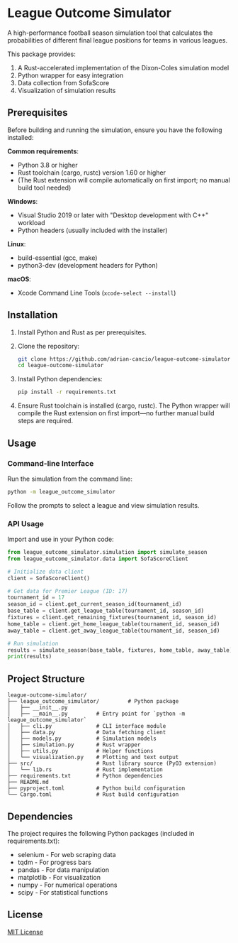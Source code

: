 # League Outcome Simulator

A high-performance football season simulation tool that calculates the probabilities of different final league positions for teams in various leagues.

This package provides:
1. A Rust-accelerated implementation of the Dixon-Coles simulation model
2. Python wrapper for easy integration
3. Data collection from SofaScore
4. Visualization of simulation results

## Prerequisites

Before building and running the simulation, ensure you have the following installed:

**Common requirements**:
- Python 3.8 or higher
- Rust toolchain (cargo, rustc) version 1.60 or higher
- (The Rust extension will compile automatically on first import; no manual build tool needed)

**Windows**:
- Visual Studio 2019 or later with "Desktop development with C++" workload
- Python headers (usually included with the installer)

**Linux**:
- build-essential (gcc, make)
- python3-dev (development headers for Python)

**macOS**:
- Xcode Command Line Tools (`xcode-select --install`)

## Installation

1. Install Python and Rust as per prerequisites.

2. Clone the repository:
   ```bash
   git clone https://github.com/adrian-cancio/league-outcome-simulator.git
   cd league-outcome-simulator
   ```

3. Install Python dependencies:
   ```bash
   pip install -r requirements.txt
   ```

4. Ensure Rust toolchain is installed (cargo, rustc). The Python wrapper will compile the Rust extension on first import—no further manual build steps are required.

## Usage

### Command-line Interface

Run the simulation from the command line:

```bash
python -m league_outcome_simulator
```

Follow the prompts to select a league and view simulation results.

### API Usage

Import and use in your Python code:

```python
from league_outcome_simulator.simulation import simulate_season
from league_outcome_simulator.data import SofaScoreClient

# Initialize data client
client = SofaScoreClient()

# Get data for Premier League (ID: 17)
tournament_id = 17
season_id = client.get_current_season_id(tournament_id)
base_table = client.get_league_table(tournament_id, season_id)
fixtures = client.get_remaining_fixtures(tournament_id, season_id)
home_table = client.get_home_league_table(tournament_id, season_id)
away_table = client.get_away_league_table(tournament_id, season_id)

# Run simulation
results = simulate_season(base_table, fixtures, home_table, away_table)
print(results)
```

## Project Structure

```
league-outcome-simulator/
├── league_outcome_simulator/         # Python package
│   ├── __init__.py
│   ├── __main__.py         # Entry point for `python -m league_outcome_simulator`
│   ├── cli.py              # CLI interface module
│   ├── data.py             # Data fetching client
│   ├── models.py           # Simulation models
│   ├── simulation.py       # Rust wrapper
│   ├── utils.py            # Helper functions
│   └── visualization.py    # Plotting and text output
├── src/                    # Rust library source (PyO3 extension)
│   └── lib.rs              # Rust implementation
├── requirements.txt        # Python dependencies
├── README.md
├── pyproject.toml          # Python build configuration
└── Cargo.toml              # Rust build configuration
```

## Dependencies

The project requires the following Python packages (included in requirements.txt):
- selenium - For web scraping data
- tqdm - For progress bars
- pandas - For data manipulation
- matplotlib - For visualization
- numpy - For numerical operations
- scipy - For statistical functions

## License

[MIT License](LICENSE)